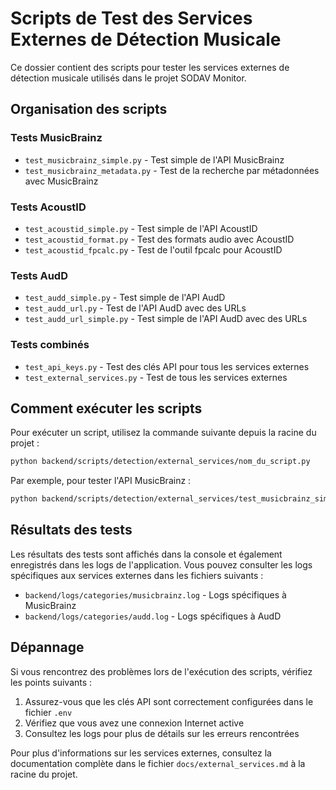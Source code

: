 # Scripts de Test des Services Externes de Détection Musicale

Ce dossier contient des scripts pour tester les services externes de détection musicale utilisés dans le projet SODAV Monitor.

## Organisation des scripts

### Tests MusicBrainz

- `test_musicbrainz_simple.py` - Test simple de l'API MusicBrainz
- `test_musicbrainz_metadata.py` - Test de la recherche par métadonnées avec MusicBrainz

### Tests AcoustID

- `test_acoustid_simple.py` - Test simple de l'API AcoustID
- `test_acoustid_format.py` - Test des formats audio avec AcoustID
- `test_acoustid_fpcalc.py` - Test de l'outil fpcalc pour AcoustID

### Tests AudD

- `test_audd_simple.py` - Test simple de l'API AudD
- `test_audd_url.py` - Test de l'API AudD avec des URLs
- `test_audd_url_simple.py` - Test simple de l'API AudD avec des URLs

### Tests combinés

- `test_api_keys.py` - Test des clés API pour tous les services externes
- `test_external_services.py` - Test de tous les services externes

## Comment exécuter les scripts

Pour exécuter un script, utilisez la commande suivante depuis la racine du projet :

```bash
python backend/scripts/detection/external_services/nom_du_script.py
```

Par exemple, pour tester l'API MusicBrainz :

```bash
python backend/scripts/detection/external_services/test_musicbrainz_simple.py
```

## Résultats des tests

Les résultats des tests sont affichés dans la console et également enregistrés dans les logs de l'application. Vous pouvez consulter les logs spécifiques aux services externes dans les fichiers suivants :

- `backend/logs/categories/musicbrainz.log` - Logs spécifiques à MusicBrainz
- `backend/logs/categories/audd.log` - Logs spécifiques à AudD

## Dépannage

Si vous rencontrez des problèmes lors de l'exécution des scripts, vérifiez les points suivants :

1. Assurez-vous que les clés API sont correctement configurées dans le fichier `.env`
2. Vérifiez que vous avez une connexion Internet active
3. Consultez les logs pour plus de détails sur les erreurs rencontrées

Pour plus d'informations sur les services externes, consultez la documentation complète dans le fichier `docs/external_services.md` à la racine du projet. 